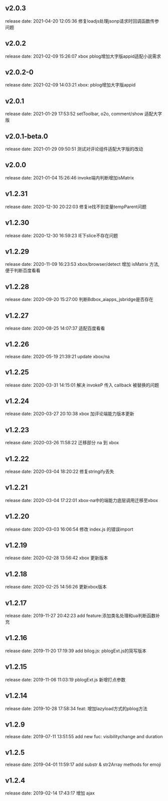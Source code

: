 
## v2.0.3
release date: 2021-04-20 12:05:36
修复loadjs处理jsonp请求时回调函数传参问题


## v2.0.2
release date: 2021-02-09 15:26:07
xbox pblog增加大字版appid适配小说需求


## v2.0.2-0
release date: 2021-02-09 14:03:21
xbox: pblog增加大字版appid


## v2.0.1
release date: 2021-01-29 17:53:52
setToolbar, o2o, comment/show 适配大字版

## v2.0.1-beta.0
release date: 2021-01-29 09:50:51
测试对评论组件适配大字版的改动

## v2.0.0
release date: 2021-01-04 15:26:46
invoke端内判断增加isMatrix

## v1.2.31
release date: 2020-12-30 20:22:03
修复ie找不到变量tempParent问题


## v1.2.30
release date: 2020-12-30 16:59:23
IE下slice不存在问题

## v1.2.29
release date: 2020-11-09 16:23:53
xbox/browser/detect 增加 isMatrix 方法, 便于判断百度看看

## v1.2.28
release date: 2020-09-20 15:27:00
判断Bdbox_aiapps_jsbridge是否存在


## v1.2.27
release date: 2020-08-25 14:07:37
适配百度看看

## v1.2.26
release date: 2020-05-19 21:39:21
update xbox/na


## v1.2.25
release date: 2020-03-31 14:15:01
解决 invokeP 传入 callback 被替换的问题

## v1.2.24
release date: 2020-03-27 20:10:38
xbox 加评论端能力版本更新


## v1.2.23
release date: 2020-03-26 11:58:22
迁移部分 na 到 xbox

## v1.2.22
release date: 2020-03-04 18:20:22
修复stringify丢失

## v1.2.21
release date: 2020-03-04 17:22:01
xbox-na中的端能力底层调用迁移至xbox



## v1.2.20
release date: 2020-03-03 16:06:54
修改 index.js 的错误import

## v1.2.19
release date: 2020-02-28 13:56:42
xbox 更新版本


## v1.2.18
release date: 2020-02-25 14:56:26
更新xbox版本


## v1.2.17
release date: 2019-11-27 20:42:23
add feature:添加类名处理和ua判断函数补充


## v1.2.16
release date: 2019-11-20 17:19:39
add bilog.js: pblogExt.js的简写版本


## v1.2.15
release date: 2019-11-06 11:03:19
pblogExt.js 新增打点参数


## v1.2.14
release date: 2019-10-28 17:58:34
feat:  增加lazyload方式的pblog方法



## v1.2.9
release date: 2019-07-11 13:51:55
add new fuc: visibilitychange and duration


## v1.2.5
release date: 2019-04-01 11:59:17
add substr & str2Array methods for emoji


## v1.2.4
release date: 2019-02-14 17:43:17
增加 ajax




        
        
        
        